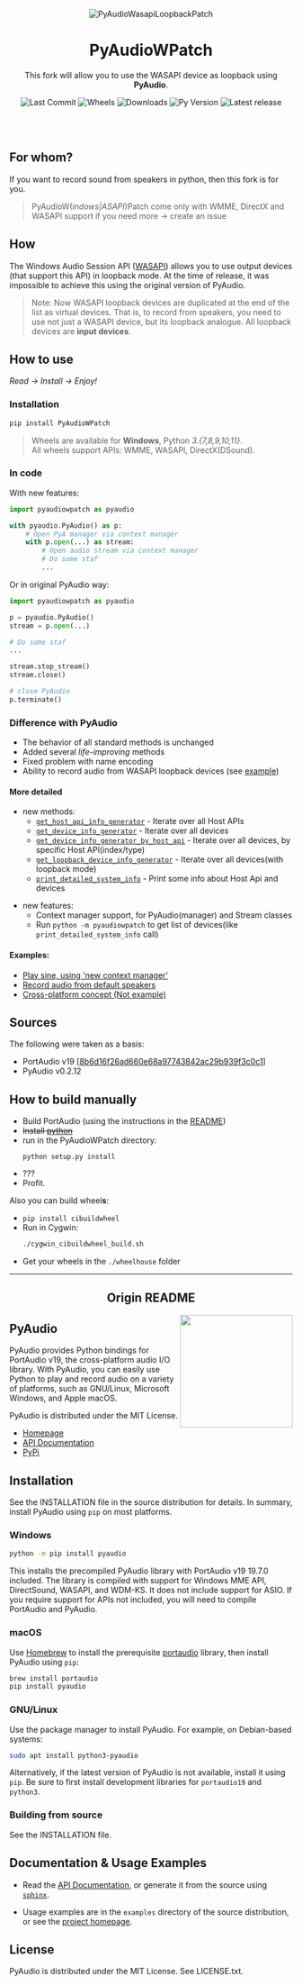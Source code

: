 <div align="center">

<!---![PyAudioWasapiLoopbackPatch](assets/snake-350_patch.png)-->
![PyAudioWasapiLoopbackPatch](https://raw.githubusercontent.com/s0d3s/PyAudioWPatch/1b52f1b01160607be2f33dea77c5f1584a6bed33/assets/snake-350_patch.png)

# PyAudioWPatch

This fork will allow you to use the WASAPI device as loopback using **PyAudio**.


![Last Commit](https://img.shields.io/github/last-commit/s0d3s/PyAudioWPatch)
![Wheels](https://img.shields.io/pypi/wheel/PyAudioWpatch)
![Downloads](https://img.shields.io/pypi/dm/PyAudioWPatch)
![Py Version](https://img.shields.io/pypi/pyversions/PyAudioWpatch)
![Latest release](https://img.shields.io/github/v/release/s0d3s/PyAudioWPatch)

</div>

<br /><br />

## For whom?

If you want to record sound from speakers in python, then this fork is for you.

> PyAudioW(*indows|ASAPI*)Patch come only with WMME, DirectX and WASAPI support
> if you need more -> create an issue

## How

The Windows Audio Session API ([WASAPI](https://docs.microsoft.com/en-us/windows/win32/coreaudio/wasapi)) allows you to use output devices (that support this API) in loopback mode. At the time of release, it was impossible to achieve this using the original version of PyAudio.

> Note: Now WASAPI loopback devices are duplicated at the end of the list as virtual devices. That is, to record from speakers, you need to use not just a WASAPI device, but its loopback analogue. All loopback devices are **input devices**.

## How to use

*Read -> Install -> Enjoy!*

### Installation

```bash
pip install PyAudioWPatch
```
> Wheels are available for **Windows**, Python *3.{7,8,9,10,11}*.<br />
> All wheels support APIs: WMME, WASAPI, DirectX(DSound).

### In code

With new features:

```python
import pyaudiowpatch as pyaudio

with pyaudio.PyAudio() as p:
    # Open PyA manager via context manager
    with p.open(...) as stream:
        # Open audio stream via context manager
        # Do some staf
        ...
```

Or in original PyAudio way:

```python
import pyaudiowpatch as pyaudio

p = pyaudio.PyAudio()
stream = p.open(...)

# Do some staf
...

stream.stop_stream()
stream.close()

# close PyAudio
p.terminate()
```

### Difference with PyAudio

 - The behavior of all standard methods is unchanged
 - Added several *life-improving* methods
 - Fixed problem with name encoding
 - Ability to record audio from WASAPI loopback devices (see [example](https://github.com/s0d3s/PyAudioWPatch/blob/964afaed7dc03b6dd097f0c22d8a286663516544/examples/pawp_record_wasapi_loopback.py))
 
#### More detailed
 - new methods:
   - [`get_host_api_info_generator`](https://github.com/s0d3s/PyAudioWPatch/blob/964afaed7dc03b6dd097f0c22d8a286663516544/src/pyaudiowpatch/__init__.py#L1066) - Iterate over all Host APIs
   - [`get_device_info_generator`](https://github.com/s0d3s/PyAudioWPatch/blob/964afaed7dc03b6dd097f0c22d8a286663516544/src/pyaudiowpatch/__init__.py#L1080) - Iterate over all devices
   - [`get_device_info_generator_by_host_api`](https://github.com/s0d3s/PyAudioWPatch/blob/964afaed7dc03b6dd097f0c22d8a286663516544/src/pyaudiowpatch/__init__.py#L1093) - Iterate over all devices, by specific Host API(index/type)
   - [`get_loopback_device_info_generator`](https://github.com/s0d3s/PyAudioWPatch/blob/964afaed7dc03b6dd097f0c22d8a286663516544/src/pyaudiowpatch/__init__.py#L1117) - Iterate over all devices(with loopback mode)
   - [`print_detailed_system_info`](https://github.com/s0d3s/PyAudioWPatch/blob/964afaed7dc03b6dd097f0c22d8a286663516544/src/pyaudiowpatch/__init__.py#L1133) - Print some info about Host Api and devices
<!---
   - [`get_host_api_info_generator`](src/pyaudiowpatch/__init__.py#L1066) - Iterate over all Host APIs
   - [`get_device_info_generator`](src/pyaudiowpatch/__init__.py#L1080) - Iterate over all devices
   - [`get_device_info_generator_by_host_api`](src/pyaudiowpatch/__init__.py#L1093) - Iterate over all devices, by specific Host API(index/type)
   - [`get_loopback_device_info_generator`](src/pyaudiowpatch/__init__.py#L1117) - Iterate over all devices(with loopback mode)
   - [`print_detailed_system_info`](src/pyaudiowpatch/__init__.py#L1133) - Print some info about Host Api and devices-->
 
 - new features:
   - Context manager support, for PyAudio(manager) and Stream classes
   - Run `python -m pyaudiowpatch` to get list of devices(like `print_detailed_system_info` call)
 
#### Examples:
 - [Play sine, using \'new context manager'](https://github.com/s0d3s/PyAudioWPatch/blob/964afaed7dc03b6dd097f0c22d8a286663516544/examples/pawp_play_sine_using_context_manger.py)
 - [Record audio from default speakers](https://github.com/s0d3s/PyAudioWPatch/blob/964afaed7dc03b6dd097f0c22d8a286663516544/examples/pawp_record_wasapi_loopback.py)
 - [Cross-platform concept (Not example)](https://github.com/s0d3s/PyAudioWPatch/blob/964afaed7dc03b6dd097f0c22d8a286663516544/examples/pawp_crossplatform_concept.py)
<!---
 - [Play sine, using \'new context manager'](examples/pawp_play_sine_using_context_manger.py)
 - [Record from audio from default speakers](examples/pawp_record_wasapi_loopback.py)
 - [Cross-platform concept (Not example)](examples/pawp_crossplatform_concept.py)-->
 
## Sources

The following were taken as a basis:

 - PortAudio v19 \[[8b6d16f26ad660e68a97743842ac29b939f3c0c1](https://github.com/PortAudio/portaudio/commit/8b6d16f26ad660e68a97743842ac29b939f3c0c1)]
 - PyAudio v0.2.12
 
## How to build manually

 - Build PortAudio (using the instructions in the [README](portaudio_v19/README.md))
 - ~~Install [~~python~~](https://www.python.org/downloads/)~~
 - run in the PyAudioWPatch directory:
   ```bush
   python setup.py install
   ```
 - ???
 - Profit.
 
 Also you can build wheel**s**:
 - `pip install cibuildwheel`
 - Run in Cygwin:
    ```bash
    ./cygwin_cibuildwheel_build.sh
    ```
 - Get your wheels in the `./wheelhouse` folder

---

<div align="center">

## Origin README

</div>


<img align="right" width="200" style="margin-left: 3px" src="https://people.csail.mit.edu/hubert/pyaudio/images/snake-300.png">

## PyAudio

PyAudio provides Python bindings for PortAudio v19, the cross-platform audio I/O library. With PyAudio, you can easily use Python to play and record audio on a variety of platforms, such as GNU/Linux, Microsoft Windows, and Apple macOS.

PyAudio is distributed under the MIT License.

* [Homepage](https://people.csail.mit.edu/hubert/pyaudio/)
* [API Documentation](https://people.csail.mit.edu/hubert/pyaudio/docs/)
* [PyPi](https://pypi.python.org/pypi/PyAudio)

## Installation

See the INSTALLATION file in the source distribution for details. In summary, install PyAudio using `pip` on most platforms.

### Windows

```sh
python -m pip install pyaudio
```

This installs the precompiled PyAudio library with PortAudio v19 19.7.0 included. The library is compiled with support for Windows MME API, DirectSound, WASAPI, and WDM-KS. It does not include support for ASIO. If you require support for APIs not included, you will need to compile PortAudio and PyAudio.

### macOS

Use [Homebrew](https://brew.sh) to install the prerequisite [portaudio](http://portaudio.com) library, then install PyAudio using `pip`:

```sh
brew install portaudio
pip install pyaudio
```

### GNU/Linux

Use the package manager to install PyAudio. For example, on Debian-based systems:

```sh
sudo apt install python3-pyaudio
```

Alternatively, if the latest version of PyAudio is not available, install it using `pip`. Be sure to first install development libraries for `portaudio19` and `python3`.

### Building from source

See the INSTALLATION file.

## Documentation & Usage Examples

* Read the [API Documentation](https://people.csail.mit.edu/hubert/pyaudio/docs/), or generate it from the source using [`sphinx`](https://www.sphinx-doc.org/).

* Usage examples are in the `examples` directory of the source distribution, or see the [project homepage](https://people.csail.mit.edu/hubert/pyaudio/).

## License

PyAudio is distributed under the MIT License. See LICENSE.txt.
